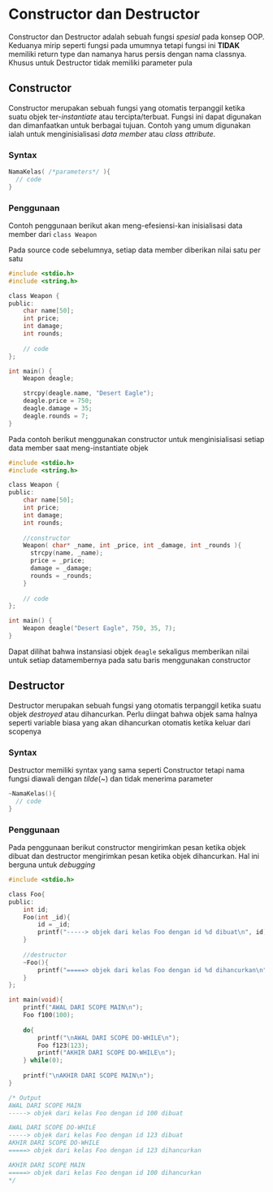 # Constructor dan Destructor

Constructor dan Destructor adalah sebuah fungsi _spesial_ pada konsep OOP. 
Keduanya mirip seperti fungsi pada umumnya tetapi fungsi ini **TIDAK** memiliki return type
dan namanya harus persis dengan nama classnya. Khusus untuk Destructor tidak memiliki parameter pula

## Constructor
 
Constructor merupakan sebuah fungsi yang otomatis terpanggil ketika suatu objek ter-_instantiate_ atau tercipta/terbuat.
Fungsi ini dapat digunakan dan dimanfaatkan untuk berbagai tujuan. Contoh yang umum digunakan ialah untuk menginisialisasi
_data member_ atau _class attribute_.

### Syntax
```c 
NamaKelas( /*parameters*/ ){
  // code
}
```

### Penggunaan
Contoh penggunaan berikut akan meng-efesiensi-kan inisialisasi data member dari ``class Weapon``

Pada source code sebelumnya, setiap data member diberikan nilai satu per satu
```c
#include <stdio.h>
#include <string.h>

class Weapon {
public:
    char name[50];
    int price;
    int damage;
    int rounds;
    
    // code
};

int main() {
    Weapon deagle;

    strcpy(deagle.name, "Desert Eagle");
    deagle.price = 750;
    deagle.damage = 35;
    deagle.rounds = 7;
}
```

Pada contoh berikut menggunakan constructor untuk menginisialisasi setiap data member saat meng-instantiate objek
```c
#include <stdio.h>
#include <string.h>

class Weapon {
public:
    char name[50];
    int price;
    int damage;
    int rounds;
    
    //constructor
    Weapon( char* _name, int _price, int _damage, int _rounds ){
      strcpy(name, _name);
      price = _price;
      damage = _damage;
      rounds = _rounds;
    }
    
    // code
};

int main() {
    Weapon deagle("Desert Eagle", 750, 35, 7);
}
```

Dapat dilihat bahwa instansiasi objek ``deagle`` sekaligus memberikan nilai untuk setiap datamembernya pada satu baris menggunakan constructor 

## Destructor

Destructor merupakan sebuah fungsi yang otomatis terpanggil ketika suatu objek _destroyed_ atau dihancurkan. Perlu diingat bahwa objek sama halnya seperti variable biasa 
yang akan dihancurkan otomatis ketika keluar dari scopenya

### Syntax

Destructor memiliki syntax yang sama seperti Constructor tetapi nama fungsi diawali dengan _tilde_(~) dan tidak menerima parameter
```c 
~NamaKelas(){
  // code
}
```

### Penggunaan

Pada penggunaan berikut constructor mengirimkan pesan ketika objek dibuat dan destructor mengirimkan pesan ketika objek dihancurkan. Hal ini berguna untuk _debugging_
```c
#include <stdio.h>

class Foo{
public:
    int id;
    Foo(int _id){
        id = _id;
        printf("-----> objek dari kelas Foo dengan id %d dibuat\n", id);
    }
  
    //destructor
    ~Foo(){
        printf("=====> objek dari kelas Foo dengan id %d dihancurkan\n", id);
    }
};

int main(void){
    printf("AWAL DARI SCOPE MAIN\n");
    Foo f100(100);
    
    do{
        printf("\nAWAL DARI SCOPE DO-WHILE\n");
        Foo f123(123);
        printf("AKHIR DARI SCOPE DO-WHILE\n");
    } while(0);    
    
    printf("\nAKHIR DARI SCOPE MAIN\n");
}

/* Output
AWAL DARI SCOPE MAIN
-----> objek dari kelas Foo dengan id 100 dibuat     

AWAL DARI SCOPE DO-WHILE
-----> objek dari kelas Foo dengan id 123 dibuat     
AKHIR DARI SCOPE DO-WHILE
=====> objek dari kelas Foo dengan id 123 dihancurkan

AKHIR DARI SCOPE MAIN
=====> objek dari kelas Foo dengan id 100 dihancurkan
*/
```
